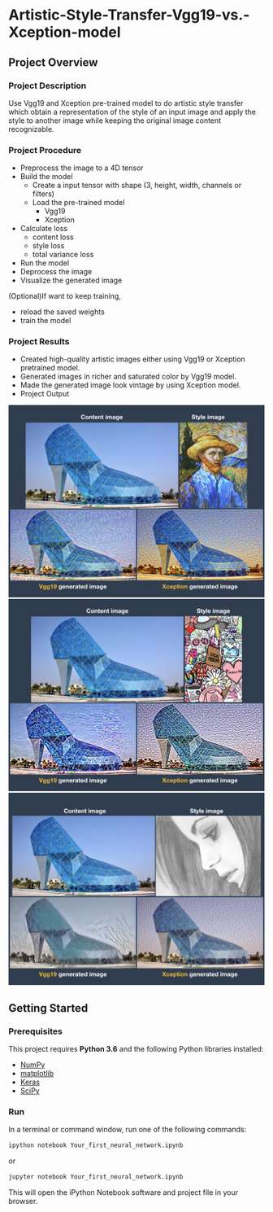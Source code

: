 # Artistic-Style-Transfer-Vgg19-vs.-Xception-model
## Project Overview
### Project Description
Use Vgg19 and Xception pre-trained model to do artistic style transfer which obtain a representation of the style of an input image and apply the style to another image while keeping the original image content recognizable.

### Project Procedure
- Preprocess the image to a 4D tensor
- Build the model
  - Create a input tensor with shape (3, height, width, channels or filters)
  - Load the pre-trained model
    - Vgg19
    - Xception
- Calculate loss
  - content loss
  - style loss
  - total variance loss
- Run the model
- Deprocess the image
- Visualize the generated image

(Optional)If want to keep training,
 - reload the saved weights
 - train the model

### Project Results
- Created high-quality artistic images either using Vgg19 or Xception pretrained model.
- Generated images in richer and saturated color by Vgg19 model.
- Made the generated image look vintage by using Xception model. 
- Project Output

 <img src='gen_img/oil_output.jpg' width='600px'>
 <img src='gen_img/doodle_output.jpg' width='600px'>
 <img src='gen_img/sketch_output.jpg' width='600px'>


## Getting Started
### Prerequisites

This project requires **Python 3.6** and the following Python libraries installed:

- [NumPy](http://www.numpy.org/)
- [matplotlib](http://matplotlib.org/)
- [Keras](https://keras.io/)
- [SciPy](https://www.scipy.org/install.html)

### Run
In a terminal or command window, run one of the following commands:

```bash
ipython notebook Your_first_neural_network.ipynb
```  
or
```bash
jupyter notebook Your_first_neural_network.ipynb
```

This will open the iPython Notebook software and project file in your browser.
